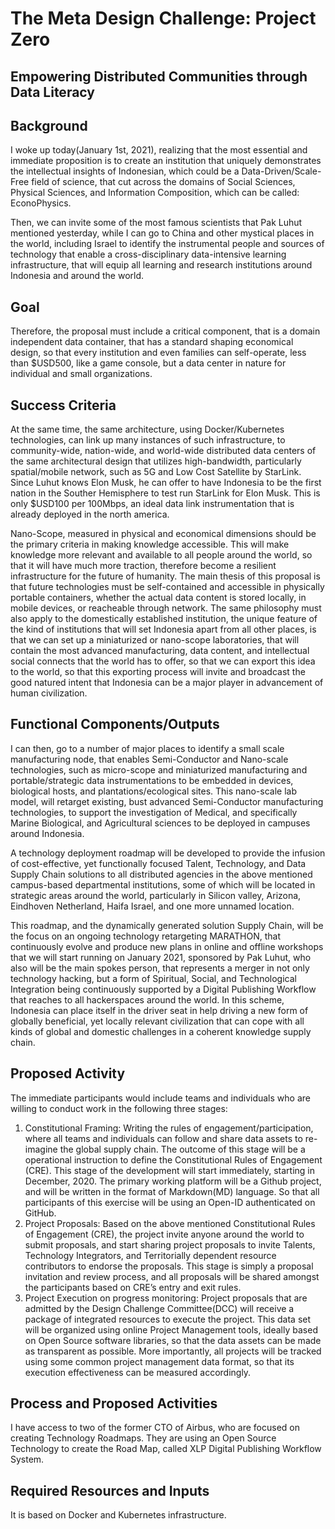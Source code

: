 # The Meta Design Challenge: Project Zero
## Empowering Distributed Communities through Data Literacy


## Background
I woke up today(January 1st, 2021), realizing that the most essential and immediate proposition is to create an institution that uniquely demonstrates the intellectual insights of Indonesian, which could be a Data-Driven/Scale-Free field of science, that cut across the domains of Social Sciences, Physical Sciences, and Information Composition, which can be called: EconoPhysics.

Then, we can invite some of the most famous scientists that Pak Luhut mentioned yesterday, while I can go to China and other mystical places in the world, including Israel to identify the instrumental people and sources of technology that enable a cross-disciplinary data-intensive learning infrastructure, that will equip all learning and research institutions around Indonesia and around the world.

## Goal
Therefore, the proposal must include a critical component, that is a domain independent data container, that has a standard shaping economical design, so that every institution and even families can self-operate, less than $USD500, like a game console, but a data center in nature for individual and small organizations.

## Success Criteria
At the same time, the same architecture, using Docker/Kubernetes technologies, can link up many instances of such infrastructure, to community-wide, nation-wide, and world-wide distributed data centers of the same architectural design that utilizes high-bandwidth, particularly spatial/mobile network, such as 5G and Low Cost Satellite by StarLink. Since Luhut knows Elon Musk, he can offer to have Indonesia to be the first nation in the Souther Hemisphere to test run StarLink for Elon Musk. This is only $USD100 per 100Mbps, an ideal data link instrumentation that is already deployed in the north america.

Nano-Scope, measured in physical and economical dimensions should be the primary criteria in making knowledge accessible. This will make knowledge more relevant and available to all people around the world, so that it will have much more traction, therefore become a resilient infrastructure for the future of humanity. The main thesis of this proposal is that future technologies must be self-contained and accessible in physically portable containers, whether the actual data content is stored locally, in mobile devices, or reacheable through network. The same philosophy must also apply to the domestically established institution, the unique feature of the kind of institutions that will set Indonesia apart from all other places, is that we can set up a miniaturized or nano-scope laboratories, that will contain the most advanced manufacturing, data content, and intellectual social connects that the world has to offer, so that we can export this idea to the world, so that this exporting process will invite and broadcast the good natured intent that Indonesia can be a major player in advancement of human civilization.

## Functional Components/Outputs

I can then, go to a number of major places to identify a small scale manufacturing node, that enables Semi-Conductor and Nano-scale technologies, such as micro-scope and miniaturized manufacturing and portable/strategic data instrumentations to be embedded in devices, biological hosts, and plantations/ecological sites. This nano-scale lab model, will retarget existing, bust advanced Semi-Conductor manufacturing technologies, to support the investigation of Medical, and specifically Marine Biological, and Agricultural sciences to be deployed in campuses around Indonesia.

A technology deployment roadmap will be developed to provide the infusion of cost-effective, yet functionally focused Talent, Technology, and Data Supply Chain solutions to all distributed agencies in the above mentioned campus-based departmental institutions, some of which will be located in strategic areas around the world, particularly in Silicon valley, Arizona, Eindhoven Netherland, Haifa Israel, and one more unnamed location.

This roadmap, and the dynamically generated solution Supply Chain, will be the focus on an ongoing technology retargeting MARATHON, that continuously evolve and produce new plans in online and offline workshops that we will start running on January 2021, sponsored by Pak Luhut, who also will be the main spokes person, that represents a merger in not only technology hacking, but a form of Spiritual, Social, and Technological Integration being continuously supported by a Digital Publishing Workflow that reaches to all hackerspaces around the world. In this scheme, Indonesia can place itself in the driver seat in help driving a new form of globally beneficial, yet locally relevant civilization that can cope with all kinds of global and domestic challenges in a coherent knowledge supply chain.

## Proposed Activity
The immediate participants would include teams and individuals who are willing to conduct work in the following three stages:
1. Constitutional Framing: Writing the rules of engagement/participation, where all teams and individuals can follow and share data assets to re-imagine the global supply chain. The outcome of this stage will be a operational instruction to define the Constitutional Rules of Engagement (CRE). This stage of the development will start immediately, starting in December, 2020. The primary working platform will be a Github project, and will be written in the format of Markdown(MD) language. So that all participants of this exercise will be using an Open-ID authenticated on GitHub.
1. Project Proposals: Based on the above mentioned Constitutional Rules of Engagement (CRE), the project invite anyone around the world to submit proposals, and start sharing project proposals to invite Talents, Technology Integrators, and Territorially dependent resource contributors to endorse the proposals. This stage is simply a proposal invitation and review process, and all proposals will be shared amongst the participants based on CRE’s entry and exit rules.
1. Project Execution on progress monitoring: Project proposals that are admitted by the Design Challenge Committee(DCC) will receive a package of integrated resources to execute the project. This data set will be organized using online Project Management tools, ideally based on Open Source software libraries, so that the data assets can be made as transparent as possible. More importantly, all projects will be tracked using some common project management data format, so that its execution effectiveness can be measured accordingly.

## Process and Proposed Activities

I have access to two of the former CTO of Airbus, who are focused on creating Technology Roadmaps. They are using an Open Source Technology to create the Road Map, called XLP Digital Publishing Workflow System.

## Required Resources and Inputs
It is based on Docker and Kubernetes infrastructure.

